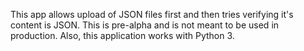 This app allows upload of JSON files first and then tries verifying it's content is JSON.
This is pre-alpha and is not meant to be used in production.
Also, this application works with Python 3.